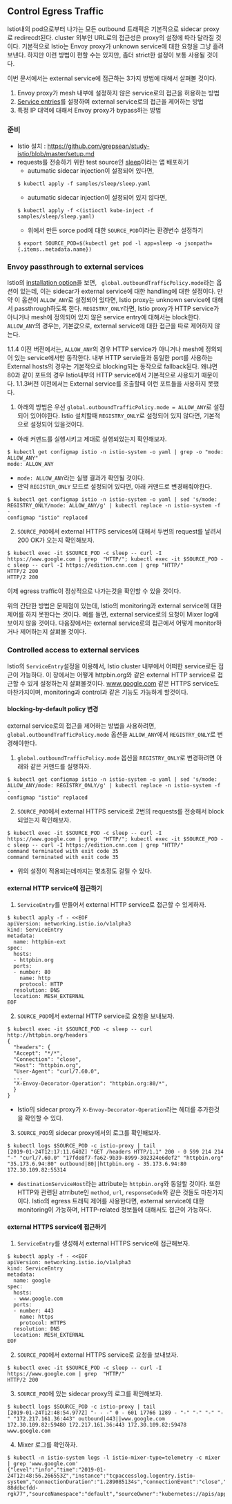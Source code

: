 ## Control Egress Traffic

Istio내의 pod으로부터 나가는 모든 outbound 트래픽은 기본적으로 sidecar proxy로 redirecdt된다. cluster 외부인 URL로의 접근성은 proxy의 설정에 따라 달라질 것 이다. 기본적으로 Istio는 Envoy proxy가 unknown service에 대한 요청을 그냥 흘려보낸다. 하지만 이런 방법이 편할 수는 있지만, 좀더 strict한 설정이 보통 사용될 것이다.

이번 문서에서는 external service에 접근하는 3가지 방법에 대해서 살펴볼 것이다.
1. Envoy proxy가 mesh 내부에 설정하지 않은 service로의 접근을 허용하는 방법
2. [Service entries](https://istio.io/docs/reference/config/networking/v1alpha3/service-entry/)를 설정하여 external service로의 접근을 제어하는 방법
3. 특정 IP 대역에 대해서 Envoy proxy가 bypass하는 방법


### 준비 
- Istio 설치 : https://github.com/grepsean/study-istio/blob/master/setup.md
- requests를 전송하기 위한 test source인 [sleep](https://github.com/istio/istio/tree/release-1.1/samples/sleep)이라는 앱 배포하기
  - autumatic sidecar injection이 설정되어 있다면,
  ```console
  $ kubectl apply -f samples/sleep/sleep.yaml
  ```
  - autumatic sidecar injection이 설정되어 있지 않다면,
  ```console
  $ kubectl apply -f <(istioctl kube-inject -f samples/sleep/sleep.yaml)
  ```
  - 위에서 만든 sorce pod에 대한 `SOURCE_POD`이라는 환경변수 설정하기 
  ```console
  $ export SOURCE_POD=$(kubectl get pod -l app=sleep -o jsonpath={.items..metadata.name})
  ```

### Envoy passthrough to external services
Istio의 [installation option](https://istio.io/docs/reference/config/installation-options/)을 보면, ` global.outboundTrafficPolicy.mode`라는 옵션이 있는데, 이는 sidecar가 external service에 대한 handling에 대한 설정이다. 
만약 이 옵션이 `ALLOW_ANY`로 설정되어 있다면, Istio proxy는 unknown service에 대해서 passthrough하도록 한다. 
`REGISTRY_ONLY`라면, Istio proxy가 HTTP service가 아니거나 mesh에 정의되어 있지 않은 service entry에 대해서는 block한다.
`ALLOW_ANY`의 경우는, 기본값으로, external service에 대한 접근을 따로 제어하지 않는다. 

1.1.4 이전 버전에서는, `ALLOW_ANY`의 경우 HTTP service가 아니거나 mesh에 정의되어 있는 service에서만 동작한다. 내부 HTTP servie들과 동일한 port를 사용하는 External hosts의 경우는 기본적으로 blocking되는 동작으로 fallback된다. 왜냐면 80과 같이 포트의 경우 Istio내부의 HTTP service에서 기본적으로 사용되기 때문이다. 1.1.3버전 이전에서는 External service를 호출할때 이런 포트들을 사용하지 못했다.

1. 아래의 방법은 우선 `global.outboundTrafficPolicy.mode = ALLOW_ANY`로 설정되어 있어야한다. Istio 설치할때 `REGISTRY_ONLY`로 설정되어 있지 않다면, 기본적으로 설정되어 있을것이다.
  - 아래 커맨드를 실행시키고 제대로 실행되었는지 확인해보자.
```console
$ kubectl get configmap istio -n istio-system -o yaml | grep -o "mode: ALLOW_ANY"
mode: ALLOW_ANY
```
  - `mode: ALLOW_ANY`라는 실행 결과가 확인될 것이다.
  - 만약 `REGISTER_ONLY` 모드로 설정되어 있다면, 아래 커맨드로 변경해줘야한다.  
```console
$ kubectl get configmap istio -n istio-system -o yaml | sed 's/mode: REGISTRY_ONLY/mode: ALLOW_ANY/g' | kubectl replace -n istio-system -f -
configmap "istio" replaced
```

2. `SOURCE_POD`에서 external HTTPS services에 대해서 두번의 request를 날려서 200 OK가 오는지 확인해보자.
```console
$ kubectl exec -it $SOURCE_POD -c sleep -- curl -I https://www.google.com | grep  "HTTP/"; kubectl exec -it $SOURCE_POD -c sleep -- curl -I https://edition.cnn.com | grep "HTTP/"
HTTP/2 200
HTTP/2 200
```

이제 egress traffic이 정상적으로 나가는것을 확인할 수 있을 것이다.

위의 간단한 방법은 문제점이 있는데, Istio의 monitoring과 external service에 대한 제어를 하지 못한다는 것이다. 예를 들면, external service로의 요청이 Mixer log에 보이지 않을 것이다. 다음장에서는 external service로의 접근에서 어떻게 monitor하거나 제어하는지 살펴볼 것이다.


### Controlled access to external services
Istio의 `ServiceEntry`설정을 이용해서, Istio cluster 내부에서 어떠한 service로든 접근이 가능하다. 이 장에서는 어떻게 httpbin.org와 같은 external HTTP service로 접근할 수 있게 설정하는지 살펴볼것이다. www.google.com 같은 HTTPS service도 마찬가지이며, monitoring과 control과 같은 기능도 가능하게 할것이다.

#### blocking-by-default policy 변경
external service로의 접근을 제어하는 방법을 사용하려면, `global.outboundTrafficPolicy.mode` 옵션을 `ALLOW_ANY`에서 `REGISTRY_ONLY`로 변경해야한다.

1. `global.outboundTrafficPolicy.mode` 옵션을 `REGISTRY_ONLY`로 변경하려면 아래와 같은 커맨드를 실행하자.
```console
$ kubectl get configmap istio -n istio-system -o yaml | sed 's/mode: ALLOW_ANY/mode: REGISTRY_ONLY/g' | kubectl replace -n istio-system -f -
configmap "istio" replaced
```

2. `SOURCE_POD`에서 external HTTPS service로 2번의 requests를 전송해서 block되었는지 확인해보자.
```console
$ kubectl exec -it $SOURCE_POD -c sleep -- curl -I https://www.google.com | grep  "HTTP/"; kubectl exec -it $SOURCE_POD -c sleep -- curl -I https://edition.cnn.com | grep "HTTP/"
command terminated with exit code 35
command terminated with exit code 35
```
- 위의 설정이 적용되는데까지는 몇초정도 걸릴 수 있다.

#### external HTTP service에 접근하기
1. `ServiceEntry`를 만들어서 external HTTP service로 접근할 수 있게하자.
```console
$ kubectl apply -f - <<EOF
apiVersion: networking.istio.io/v1alpha3
kind: ServiceEntry
metadata:
  name: httpbin-ext
spec:
  hosts:
  - httpbin.org
  ports:
  - number: 80
    name: http
    protocol: HTTP
  resolution: DNS
  location: MESH_EXTERNAL
EOF
```

2. `SOURCE_POD`에서 external HTTP service로 요청을 보내보자.
```console
$ kubectl exec -it $SOURCE_POD -c sleep -- curl http://httpbin.org/headers
{
  "headers": {
  "Accept": "*/*",
  "Connection": "close",
  "Host": "httpbin.org",
  "User-Agent": "curl/7.60.0",
  ...
  "X-Envoy-Decorator-Operation": "httpbin.org:80/*",
  }
}
```
  - Istio의 sidecar proxy가 `X-Envoy-Decorator-Operation`라는 헤더를 추가한것을 확인할 수 있다.
  
3. `SOURCE_POD`의 sidecar proxy에서의 로그를 확인해보자.
```console
$ kubectl logs $SOURCE_POD -c istio-proxy | tail
[2019-01-24T12:17:11.640Z] "GET /headers HTTP/1.1" 200 - 0 599 214 214 "-" "curl/7.60.0" "17fde8f7-fa62-9b39-8999-302324e6def2" "httpbin.org" "35.173.6.94:80" outbound|80||httpbin.org - 35.173.6.94:80 172.30.109.82:55314
```
  - `destinationServiceHost`라는 attribute는 `httpbin.org`와 동일할 것이다. 또한 HTTP와 관련된 atrribute인 `method`, `url`, `responseCode`와 같은 것들도 마찬가지이다. Istio의 egress 트래픽 제어를 사용한다면, external service에 대한 monitoring이 가능하며, HTTP-related 정보들에 대해서도 접근이 가능하다.
  
#### external HTTPS service에 접근하기
1. `ServiceEntry`를 생성해서 external HTTPS service에 접근해보자.
```console
$ kubectl apply -f - <<EOF
apiVersion: networking.istio.io/v1alpha3
kind: ServiceEntry
metadata:
  name: google
spec:
  hosts:
  - www.google.com
  ports:
  - number: 443
    name: https
    protocol: HTTPS
  resolution: DNS
  location: MESH_EXTERNAL
EOF
```

2. `SOURCE_POD`에서 external HTTPS service로 요청을 보내보자.
```console
$ kubectl exec -it $SOURCE_POD -c sleep -- curl -I https://www.google.com | grep  "HTTP/"
HTTP/2 200
```

3. `SOURCE_POD`에 있는 sidecar proxy의 로그를 확인해보자.
```console
$ kubectl logs $SOURCE_POD -c istio-proxy | tail
[2019-01-24T12:48:54.977Z] "- - -" 0 - 601 17766 1289 - "-" "-" "-" "-" "172.217.161.36:443" outbound|443||www.google.com 172.30.109.82:59480 172.217.161.36:443 172.30.109.82:59478 www.google.com
```

4. Mixer 로그를 확인하자. 
```console
$ kubectl -n istio-system logs -l istio-mixer-type=telemetry -c mixer | grep 'www.google.com'
{"level":"info","time":"2019-01-24T12:48:56.266553Z","instance":"tcpaccesslog.logentry.istio-system","connectionDuration":"1.289085134s","connectionEvent":"close","connection_security_policy":"unknown","destinationApp":"","destinationIp":"rNmhJA==","destinationName":"unknown","destinationNamespace":"default","destinationOwner":"unknown","destinationPrincipal":"","destinationServiceHost":"www.google.com","destinationWorkload":"unknown","protocol":"tcp","receivedBytes":601,"reporter":"source","requestedServerName":"www.google.com","sentBytes":17766,"sourceApp":"sleep","sourceIp":"rB5tUg==","sourceName":"sleep-88ddbcfdd-rgk77","sourceNamespace":"default","sourceOwner":"kubernetes://apis/apps/v1/namespaces/default/deployments/sleep","sourcePrincipal":"","sourceWorkload":"sleep","totalReceivedBytes":601,"totalSentBytes":17766}
```


